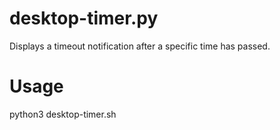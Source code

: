 # desktop-timer.py
Displays a timeout notification after a specific time has passed.

# Usage
python3 desktop-timer.sh <timeout in seconds>
